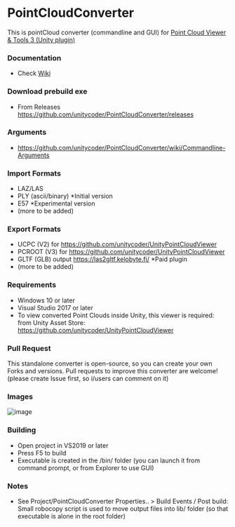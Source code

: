 # PointCloudConverter
This is pointCloud converter (commandline and GUI) for [Point Cloud Viewer &amp; Tools 3 (Unity plugin)](https://assetstore.unity.com/packages/tools/utilities/point-cloud-viewer-and-tools-3-310385?aid=1101lGti)

### Documentation
- Check [Wiki](https://github.com/unitycoder/PointCloudConverter/wiki)

### Download prebuild exe
- From Releases https://github.com/unitycoder/PointCloudConverter/releases

### Arguments
- https://github.com/unitycoder/PointCloudConverter/wiki/Commandline-Arguments

### Import Formats
- LAZ/LAS
- PLY (ascii/binary) *Initial version
- E57 *Experimental version
- (more to be added)

### Export Formats
- UCPC (V2) for https://github.com/unitycoder/UnityPointCloudViewer
- PCROOT (V3) for https://github.com/unitycoder/UnityPointCloudViewer
- GLTF (GLB) output https://las2gltf.kelobyte.fi/ *Paid plugin
- (more to be added)

### Requirements
- Windows 10 or later
- Visual Studio 2017 or later
- To view converted Point Clouds inside Unity, this viewer is required: from Unity Asset Store: https://github.com/unitycoder/UnityPointCloudViewer

### Pull Request
This standalone converter is open-source, so you can create your own Forks and versions.
Pull requests to improve this converter are welcome! (please create Issue first, so i/users can comment on it)

### Images
![image](https://github.com/user-attachments/assets/8b5c47cf-3532-4bc6-8b4e-1bfd3347d8a4)

### Building
- Open project in VS2019 or later
- Press F5 to build
- Executable is created in the /bin/ folder (you can launch it from command prompt, or from Explorer to use GUI)

### Notes
- See Project/PointCloudConverter Properties.. > Build Events / Post build: Small robocopy script is used to move output files into lib/ folder (so that executable is alone in the root folder)

